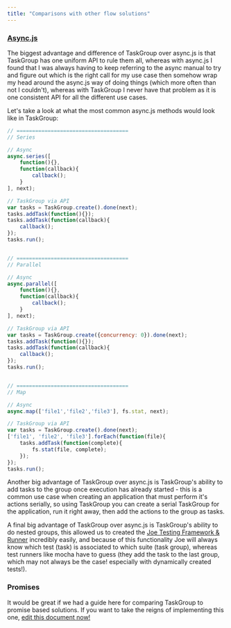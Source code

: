 ```yaml
---
title: "Comparisons with other flow solutions"
---
```



### [Async.js](https://github.com/caolan/async)

The biggest advantage and difference of TaskGroup over async.js is that TaskGroup has one uniform API to rule them all, whereas with async.js I found that I was always having to keep referring to the async manual to try and figure out which is the right call for my use case then somehow wrap my head around the async.js way of doing things (which more often than not I couldn't), whereas with TaskGroup I never have that problem as it is one consistent API for all the different use cases.

Let's take a look at what the most common async.js methods would look like in TaskGroup:

``` javascript
// ====================================
// Series

// Async
async.series([
	function(){},
	function(callback){
		callback();
	}
], next);

// TaskGroup via API
var tasks = TaskGroup.create().done(next);
tasks.addTask(function(){});
tasks.addTask(function(callback){
	callback();
});
tasks.run();


// ====================================
// Parallel

// Async
async.parallel([
	function(){},
	function(callback){
		callback();
	}
], next);

// TaskGroup via API
var tasks = TaskGroup.create({concurrency: 0}).done(next);
tasks.addTask(function(){});
tasks.addTask(function(callback){
	callback();
});
tasks.run();


// ====================================
// Map

// Async
async.map(['file1','file2','file3'], fs.stat, next);

// TaskGroup via API
var tasks = TaskGroup.create().done(next);
['file1', 'file2', 'file3'].forEach(function(file){
	tasks.addTask(function(complete){
		fs.stat(file, complete);
	});
});
tasks.run();
```

Another big advantage of TaskGroup over async.js is TaskGroup's ability to add tasks to the group once execution has already started - this is a common use case when creating an application that must perform it's actions serially, so using TaskGroup you can create a serial TaskGroup for the application, run it right away, then add the actions to the group as tasks.

A final big advantage of TaskGroup over async.js is TaskGroup's ability to do nested groups, this allowed us to created the [Joe Testing Framework & Runner](https://github.com/bevry/joe) incredibly easily, and because of this functionality Joe will always know which test (task) is associated to which suite (task group), whereas test runners like mocha have to guess (they add the task to the last group, which may not always be the case! especially with dynamically created tests!).


### Promises

It would be great if we had a guide here for comparing TaskGroup to promise based solutions. If you want to take the reigns of implementing this one, [edit this document now!](https://github.com/bevry/documentation/edit/master/taskgroup/01-docs/03-comparisons.html.md)
